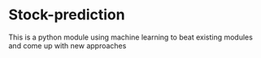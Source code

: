 # Stock-prediction
This is a python module using machine learning to beat existing modules and come up with new approaches
